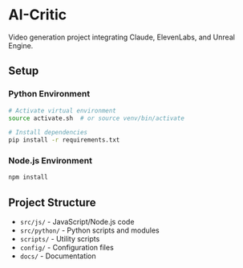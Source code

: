 # AI-Critic

Video generation project integrating Claude, ElevenLabs, and Unreal Engine.

## Setup

### Python Environment
```bash
# Activate virtual environment
source activate.sh  # or source venv/bin/activate

# Install dependencies
pip install -r requirements.txt
```

### Node.js Environment
```bash
npm install
```

## Project Structure
- `src/js/` - JavaScript/Node.js code
- `src/python/` - Python scripts and modules
- `scripts/` - Utility scripts
- `config/` - Configuration files
- `docs/` - Documentation